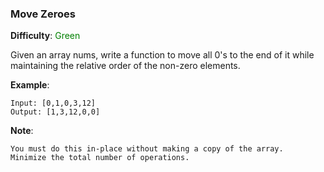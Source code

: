 ### Move Zeroes

**Difficulty**: <span style="color:green">Green</span>

Given an array nums, write a function to move all 0's to the end of it while maintaining the relative order of the non-zero elements.

**Example**:

```
Input: [0,1,0,3,12]
Output: [1,3,12,0,0]
```

__Note__:

    You must do this in-place without making a copy of the array.
    Minimize the total number of operations.
